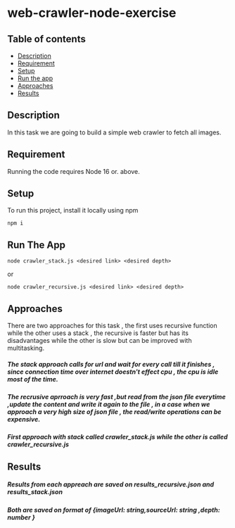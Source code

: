 # web-crawler-node-exercise

## Table of contents
* [Description](#Description)
* [Requirement](#Requirement)
* [Setup](#Setup)
* [Run the app](#Run-The-App)
* [Approaches](#Approaches)
* [Results](#Results)

## Description
In this task we are going to build a simple web crawler to fetch all images.

## Requirement
Running the code requires Node 16 or. above.

## Setup
To run this project, install it locally using npm
```
npm i
```
## Run The App
```
node crawler_stack.js <desired link> <desired depth>
```
or
```
node crawler_recursive.js <desired link> <desired depth>
```
## Approaches
There are two approaches for this task , the first uses recursive function while the other uses a stack , the recursive is faster but has its disadvantages
while the other is slow but can be improved with multitasking.
##### The stack approach calls for url and wait for every call till it finishes , since connection time over internet doestn't effect cpu , the cpu is idle most of the time.
##### The recrusive aprroach is very fast ,but read from the json file everytime ,update the content and write it again to the file , in a case when we approach a very high size of json file , the read/write operations can be expensive.
##### First approach with stack called crawler_stack.js while the other  is called crawler_recursive.js

## Results
##### Results from each appreach are saved on results_recursive.json and results_stack.json
##### Both are saved on format of {imageUrl: string,sourceUrl: string ,depth: number }



